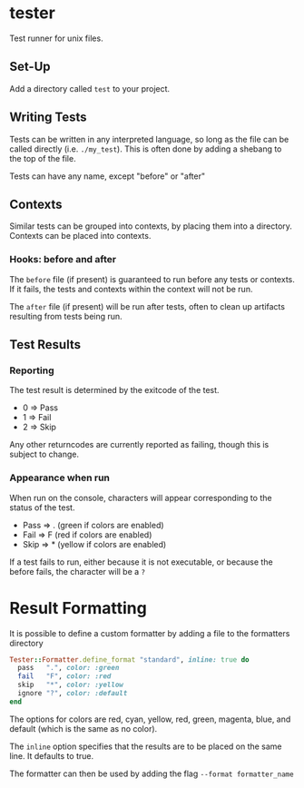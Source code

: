 tester
======

Test runner for unix files.

## Set-Up

Add a directory called `test` to your project.

## Writing Tests

Tests can be written in any interpreted language, so long as the file can be called directly (i.e. `./my_test`). This is often done by adding a shebang to the top of the file.

Tests can have any name, except "before" or "after"

## Contexts

Similar tests can be grouped into contexts, by placing them into a directory. Contexts can be placed into contexts.

### Hooks: before and after

The `before` file (if present) is guaranteed to run before any tests or contexts. If it fails, the tests and contexts within the context will not be run.

The `after` file (if present) will be run after tests, often to clean up artifacts resulting from tests being run.

## Test Results

### Reporting

The test result is determined by the exitcode of the test.

* 0 => Pass
* 1 => Fail
* 2 => Skip

Any other returncodes are currently reported as failing, though this is subject to change.

### Appearance when run

When run on the console, characters will appear corresponding to the status of the test.

* Pass => . (green if colors are enabled)
* Fail => F (red if colors are enabled)
* Skip => * (yellow if colors are enabled)

If a test fails to run, either because it is not executable, or because the before fails, the character will be a `?`

# Result Formatting

It is possible to define a custom formatter by adding a file to the formatters directory

```ruby
Tester::Formatter.define_format "standard", inline: true do
  pass   ".", color: :green
  fail   "F", color: :red
  skip   "*", color: :yellow
  ignore "?", color: :default
end
```

The options for colors are red, cyan, yellow, red, green, magenta, blue, and default (which is the same as no color).

The `inline` option specifies that the results are to be placed on the same line. It defaults to true.

The formatter can then be used by adding the flag `--format formatter_name`

